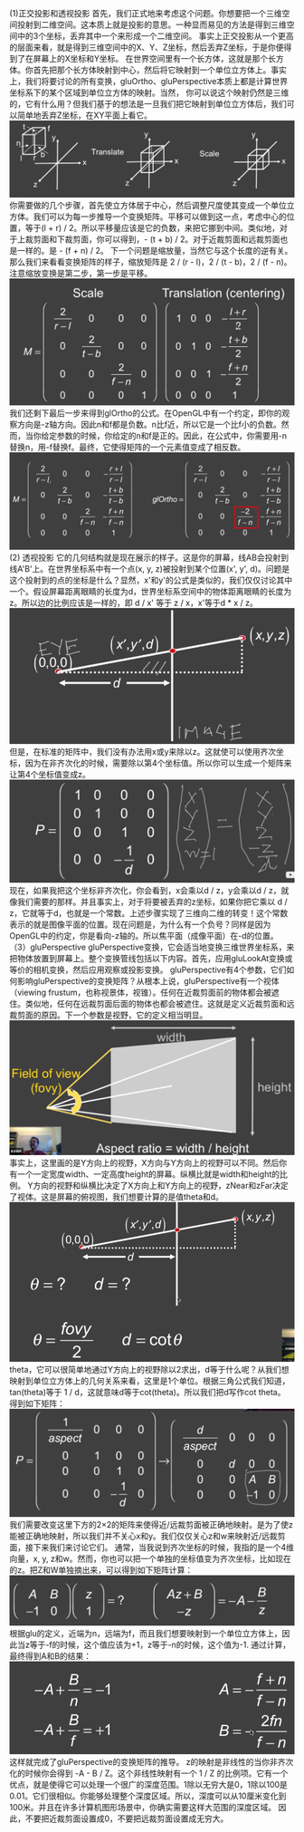 (1)正交投影和透视投影
首先，我们正式地来考虑这个问题。你想要把一个三维空间投射到二维空间。这本质上就是投影的意思。一种显而易见的方法是得到三维空间中的3个坐标，丢弃其中一个来形成一个二维空间。
事实上正交投影从一个更高的层面来看，就是得到三维空间中的X、Y、Z坐标，然后丢弃Z坐标，于是你便得到了在屏幕上的X坐标和Y坐标。
在世界空间里有一个长方体，这就是那个长方体。你首先把那个长方体映射到中心，然后将它映射到一个单位立方体上。事实上，我们将要讨论的所有变换，gluOrtho、gluPerspective本质上都是计算世界坐标系下的某个区域到单位立方体的映射。当然，
你可以说这个映射仍然是三维的，它有什么用？但我们基于的想法是一旦我们把它映射到单位立方体后，我们可以简单地丢弃Z坐标，在XY平面上看它。
![](/Computer_Graphics/images/18.png)
你需要做的几个步骤，首先使立方体居于中心，然后调整尺度使其变成一个单位立方体。我们可以为每一步推导一个变换矩阵。平移可以做到这一点，考虑中心的位置，等于(l + r) / 2。所以平移量应该是它的负数，来把它挪到中间。类似地，对于上裁剪面和下裁剪面，你可以得到，- (t + b) / 2。对于近裁剪面和远裁剪面也是一样的。是 - (f + n) / 2。
下一个问题是缩放量，当然它与这个长度的逆有关。那么我们来看看变换矩阵的样子，缩放矩阵是 2 / (r - l)，2 / (t - b)，2 / (f - n)。注意缩放变换是第二步，第一步是平移。
![](/Computer_Graphics/images/19.png)
我们还剩下最后一步来得到glOrtho的公式。在OpenGL中有一个约定，即你的观察方向是-z轴方向。因此n和f都是负数。n比f近，所以它是一个比f小的负数。然而，当你给定参数的时候，你给定的n和f是正的。因此，在公式中，你需要用-n替换n，用-f替换f。最终，它使得矩阵的一个元素值变成了相反数。
![](/Computer_Graphics/images/20.png)
(2) 透视投影
它的几何结构就是现在展示的样子。这是你的屏幕，线AB会投射到线A'B'上。在世界坐标系中有一个点(x, y, z)被投射到某个位置(x', y', d)。问题是这个投射到的点的坐标是什么？显然，x'和y'的公式是类似的，我们仅仅讨论其中一个。假设屏幕距离眼睛的长度为d，世界坐标系空间中的物体距离眼睛的长度为z。所以边的比例应该是一样的，即 d / x' 等于 z / x，x'等于d * x / z。
![](/Computer_Graphics/images/21.png)
但是，在标准的矩阵中，我们没有办法用x或y来除以z。这就使可以使用齐次坐标，因为在非齐次化的时候，需要除以第4个坐标值。所以你可以生成一个矩阵来让第4个坐标值变成z。![](/Computer_Graphics/images/22.png)
现在，如果我把这个坐标非齐次化，你会看到，x会乘以d / z，y会乘以d / z，就像我们需要的那样。并且事实上，对于将要被丢弃的z坐标，如果你把它乘以 d / z，它就等于d，也就是一个常数。上述步骤实现了三维向二维的转变！这个常数表示的就是图像平面的位置。现在问题是，为什么有一个负号？同样是因为OpenGL中的约定，你是看向-z轴的。所以焦平面（成像平面）在-d的位置。
（3）gluPerspective
gluPerspective变换，它会适当地变换三维世界坐标系，来把物体放置到屏幕上。整个变换管线包括以下内容。首先，应用gluLookAt变换或等价的相机变换，然后应用观察或投影变换。
gluPerspective有4个参数，它们如何影响gluPerspective的变换矩阵？从根本上说，gluPerspective有一个视体（viewing frustum，也称视景体，视锥）。任何在近裁剪面前的物体都会被遮住。类似地，任何在远裁剪面后面的物体也都会被遮住。这就是定义近裁剪面和远裁剪面的原因。下一个参数是视野，它的定义相当明显。
![](/Computer_Graphics/images/23.png)事实上，这里画的是Y方向上的视野，X方向与Y方向上的视野可以不同。然后你有一个一定宽度width、一定高度height的屏幕。纵横比就是width和height的比例。
Y方向的视野和纵横比决定了X方向上和Y方向上的视野，zNear和zFar决定了视体。这是屏幕的俯视图，我们想要计算的是值theta和d。![](/Computer_Graphics/images/24.png)theta，它可以很简单地通过Y方向上的视野除以2求出，d等于什么呢？从我们想映射到单位立方体上的几何关系来看，这里是1个单位。根据三角公式我们知道，tan(theta)等于 1 / d，这就意味d等于cot(theta)。所以我们把d写作cot theta。
得到如下矩阵：
![](/Computer_Graphics/images/25.png)
我们需要改变这里下方的2×2的矩阵来使得近/远裁剪面被正确地映射。是为了使z能被正确地映射，所以我们并不关心x和y。我们仅仅关心z和w来映射近/远裁剪面，接下来我们来讨论它们。
通常，当我说到齐次坐标的时候，我指的是一个4维向量，x, y, z和w。然而，你也可以把一个单独的坐标值变为齐次坐标，比如现在的z。把Z和W单独摘出来，可以得到如下矩阵计算：![](/Computer_Graphics/images/26.png)
根据glu的定义，近端为n，远端为f，而且我们想要映射到一个单位立方体上，因此当z等于-f的时候，这个值应该为+1，z等于-n的时候，这个值为-1.
通过计算，最终得到A和B的结果：![](/Computer_Graphics/images/27.png)这样就完成了gluPerspective的变换矩阵的推导。
z的映射是非线性的当你非齐次化的时候你会得到 -A - B / Z。这个非线性映射有一个 1 / Z 的比例项。它有一个优点，就是使得它可以处理一个很广的深度范围。1除以无穷大是0，1除以100是0.01。它们很相似。你能够处理整个深度区域。所以，深度可以从10厘米变化到100米。并且在许多计算机图形场景中，你确实需要这样大范围的深度区域。
因此，不要把近裁剪面设置成0，不要把远裁剪面设置成无穷大。
